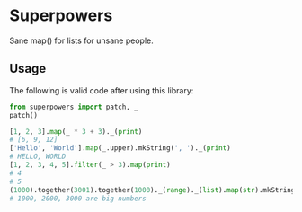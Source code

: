 # Superpowers
Sane map() for lists for unsane people.

## Usage

The following is valid code after using this library:

````python
from superpowers import patch, _
patch()

[1, 2, 3].map(_ * 3 + 3)._(print)
# [6, 9, 12]
['Hello', 'World'].map(_.upper).mkString(', ')._(print)
# HELLO, WORLD
[1, 2, 3, 4, 5].filter(_ > 3).map(print)
# 4
# 5
(1000).together(3001).together(1000)._(range)._(list).map(str).mkString(', ').together('are big numbers')._(print)
# 1000, 2000, 3000 are big numbers
````
